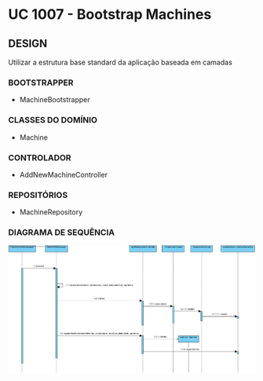 # UC 1007 - Bootstrap Machines #

## DESIGN ##

Utilizar a estrutura base standard da aplicação baseada em camadas

### BOOTSTRAPPER ###

* MachineBootstrapper

### CLASSES DO DOMÍNIO ###

* Machine

### CONTROLADOR ###

* AddNewMachineController

### REPOSITÓRIOS ###

* MachineRepository

### DIAGRAMA DE SEQUÊNCIA ###

![Imagem](SD_BootstrapMachines.jpg)
